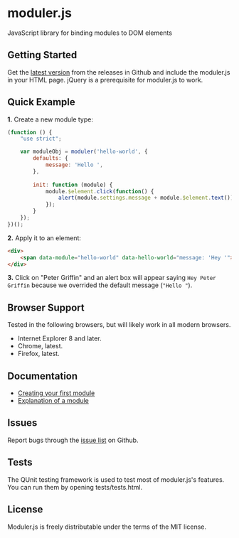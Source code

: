 moduler.js
==========

JavaScript library for binding modules to DOM elements

## Getting Started

Get the [latest version](https://github.com/simplyio/moduler.js/releases) from the releases in Github and include the moduler.js in your HTML page. jQuery is a prerequisite for moduler.js to work.

## Quick Example

**1.** Create a new module type:

```JavaScript
(function () {
    "use strict";

    var moduleObj = moduler('hello-world', {
        defaults: {
            message: 'Hello ',
        },
        
        init: function (module) {
        	module.$element.click(function() {
        		alert(module.settings.message + module.$element.text());
        	});
        }
    });
})();
```

**2.** Apply it to an element:

```html
<div>
    <span data-module="hello-world" data-hello-world="message: 'Hey '">Peter Griffin</span>
</div>
```

**3.** Click on "Peter Griffin" and an alert box will appear saying ``Hey Peter Griffin`` because we overrided the default message (``"Hello "``).

## Browser Support

Tested in the following browsers, but will likely work in all modern browsers.

- Internet Explorer 8 and later.
- Chrome, latest.
- Firefox, latest.

## Documentation

- [Creating your first module](https://github.com/simplyio/moduler.js/wiki/Creating-your-first-module)
- [Explanation of a module](https://github.com/simplyio/moduler.js/wiki/Example-module-explained)

## Issues

Report bugs through the [issue list](https://github.com/simplyio/moduler.js/issues) on Github.

## Tests

The QUnit testing framework is used to test most of moduler.js's features. You can run them by opening tests/tests.html. 

## License

Moduler.js is freely distributable under the terms of the MIT license.
